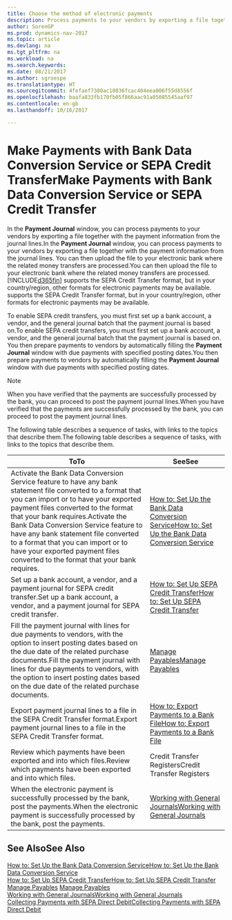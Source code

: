 ```yaml
---
title: Choose the method of electronic payments
description: Process payments to your vendors by exporting a file together with the payment information from the journal lines.
author: SorenGP
ms.prod: dynamics-nav-2017
ms.topic: article
ms.devlang: na
ms.tgt_pltfrm: na
ms.workload: na
ms.search.keywords: 
ms.date: 08/21/2017
ms.author: sgroespe
ms.translationtype: HT
ms.sourcegitcommit: 4fefaef7380ac10836fcac404eea006f55d8556f
ms.openlocfilehash: baafa833fb170fb05f866aac91a05085545aaf97
ms.contentlocale: en-gb
ms.lasthandoff: 10/16/2017

---
```

# <a name="make-payments-with-bank-data-conversion-service-or-sepa-credit-transfer"></a><span data-ttu-id="e9842-103">Make Payments with Bank Data Conversion Service or SEPA Credit Transfer</span><span class="sxs-lookup"><span data-stu-id="e9842-103">Make Payments with Bank Data Conversion Service or SEPA Credit Transfer</span></span>
<span data-ttu-id="e9842-104">In the **Payment Journal** window, you can process payments to your vendors by exporting a file together with the payment information from the journal lines.</span><span class="sxs-lookup"><span data-stu-id="e9842-104">In the **Payment Journal** window, you can process payments to your vendors by exporting a file together with the payment information from the journal lines.</span></span> <span data-ttu-id="e9842-105">You can then upload the file to your electronic bank where the related money transfers are processed.</span><span class="sxs-lookup"><span data-stu-id="e9842-105">You can then upload the file to your electronic bank where the related money transfers are processed.</span></span> [!INCLUDE[d365fin](includes/d365fin_md.md)]<span data-ttu-id="e9842-106"> supports the SEPA Credit Transfer format, but in your country/region, other formats for electronic payments may be available.</span><span class="sxs-lookup"><span data-stu-id="e9842-106"> supports the SEPA Credit Transfer format, but in your country/region, other formats for electronic payments may be available.</span></span>   

 <span data-ttu-id="e9842-107">To enable SEPA credit transfers, you must first set up a bank account, a vendor, and the general journal batch that the payment journal is based on.</span><span class="sxs-lookup"><span data-stu-id="e9842-107">To enable SEPA credit transfers, you must first set up a bank account, a vendor, and the general journal batch that the payment journal is based on.</span></span> <span data-ttu-id="e9842-108">You then prepare payments to vendors by automatically filling the **Payment Journal** window with due payments with specified posting dates.</span><span class="sxs-lookup"><span data-stu-id="e9842-108">You then prepare payments to vendors by automatically filling the **Payment Journal** window with due payments with specified posting dates.</span></span>  

> [!NOTE]  
>  <span data-ttu-id="e9842-109">When you have verified that the payments are successfully processed by the bank, you can proceed to post the payment journal lines.</span><span class="sxs-lookup"><span data-stu-id="e9842-109">When you have verified that the payments are successfully processed by the bank, you can proceed to post the payment journal lines.</span></span>  

 <span data-ttu-id="e9842-110">The following table describes a sequence of tasks, with links to the topics that describe them.</span><span class="sxs-lookup"><span data-stu-id="e9842-110">The following table describes a sequence of tasks, with links to the topics that describe them.</span></span>   

|<span data-ttu-id="e9842-111">**To**</span><span class="sxs-lookup"><span data-stu-id="e9842-111">**To**</span></span>|<span data-ttu-id="e9842-112">**See**</span><span class="sxs-lookup"><span data-stu-id="e9842-112">**See**</span></span>|  
|------------|-------------|  
|<span data-ttu-id="e9842-113">Activate the Bank Data Conversion Service feature to have any bank statement file converted to a format that you can import or to have your exported payment files converted to the format that your bank requires.</span><span class="sxs-lookup"><span data-stu-id="e9842-113">Activate the Bank Data Conversion Service feature to have any bank statement file converted to a format that you can import or to have your exported payment files converted to the format that your bank requires.</span></span>|[<span data-ttu-id="e9842-114">How to: Set Up the Bank Data Conversion Service</span><span class="sxs-lookup"><span data-stu-id="e9842-114">How to: Set Up the Bank Data Conversion Service</span></span>](bank-how-setup-bank-data-conversion-service.md)|  
|<span data-ttu-id="e9842-115">Set up a bank account, a vendor, and a payment journal for SEPA credit transfer.</span><span class="sxs-lookup"><span data-stu-id="e9842-115">Set up a bank account, a vendor, and a payment journal for SEPA credit transfer.</span></span>|[<span data-ttu-id="e9842-116">How to: Set Up SEPA Credit Transfer</span><span class="sxs-lookup"><span data-stu-id="e9842-116">How to: Set Up SEPA Credit Transfer</span></span>](finance-how-to-set-up-sepa-credit-transfer.md)|  
|<span data-ttu-id="e9842-117">Fill the payment journal with lines for due payments to vendors, with the option to insert posting dates based on the due date of the related purchase documents.</span><span class="sxs-lookup"><span data-stu-id="e9842-117">Fill the payment journal with lines for due payments to vendors, with the option to insert posting dates based on the due date of the related purchase documents.</span></span>|[<span data-ttu-id="e9842-118">Manage Payables</span><span class="sxs-lookup"><span data-stu-id="e9842-118">Manage Payables</span></span>](payables-manage-payables.md)|  
|<span data-ttu-id="e9842-119">Export payment journal lines to a file in the SEPA Credit Transfer format.</span><span class="sxs-lookup"><span data-stu-id="e9842-119">Export payment journal lines to a file in the SEPA Credit Transfer format.</span></span>|[<span data-ttu-id="e9842-120">How to: Export Payments to a Bank File</span><span class="sxs-lookup"><span data-stu-id="e9842-120">How to: Export Payments to a Bank File</span></span>](payables-how-export-payments-bank-file.md)|  
|<span data-ttu-id="e9842-121">Review which payments have been exported and into which files.</span><span class="sxs-lookup"><span data-stu-id="e9842-121">Review which payments have been exported and into which files.</span></span>|<span data-ttu-id="e9842-122">Credit Transfer Registers</span><span class="sxs-lookup"><span data-stu-id="e9842-122">Credit Transfer Registers</span></span>|  
|<span data-ttu-id="e9842-123">When the electronic payment is successfully processed by the bank, post the payments.</span><span class="sxs-lookup"><span data-stu-id="e9842-123">When the electronic payment is successfully processed by the bank, post the payments.</span></span>|[<span data-ttu-id="e9842-124">Working with General Journals</span><span class="sxs-lookup"><span data-stu-id="e9842-124">Working with General Journals</span></span>](ui-work-general-journals.md)|  

## <a name="see-also"></a><span data-ttu-id="e9842-125">See Also</span><span class="sxs-lookup"><span data-stu-id="e9842-125">See Also</span></span>  
[<span data-ttu-id="e9842-126">How to: Set Up the Bank Data Conversion Service</span><span class="sxs-lookup"><span data-stu-id="e9842-126">How to: Set Up the Bank Data Conversion Service</span></span>](bank-how-setup-bank-data-conversion-service.md)  
[<span data-ttu-id="e9842-127">How to: Set Up SEPA Credit Transfer</span><span class="sxs-lookup"><span data-stu-id="e9842-127">How to: Set Up SEPA Credit Transfer</span></span>](finance-how-to-set-up-sepa-credit-transfer.md)  
<span data-ttu-id="e9842-128">[Manage Payables](payables-manage-payables.md) </span><span class="sxs-lookup"><span data-stu-id="e9842-128">[Manage Payables](payables-manage-payables.md) </span></span>  
[<span data-ttu-id="e9842-129">Working with General Journals</span><span class="sxs-lookup"><span data-stu-id="e9842-129">Working with General Journals</span></span>](ui-work-general-journals.md)  
[<span data-ttu-id="e9842-130">Collecting Payments with SEPA Direct Debit</span><span class="sxs-lookup"><span data-stu-id="e9842-130">Collecting Payments with SEPA Direct Debit</span></span>](finance-collect-payments-with-sepa-direct-debit.md)   


